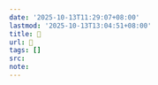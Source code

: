 ```yaml
---
date: '2025-10-13T11:29:07+08:00'
lastmod: '2025-10-13T13:04:51+08:00'
title: 󰠍
url: 󰠍
tags: []
src:
note:
---
```

